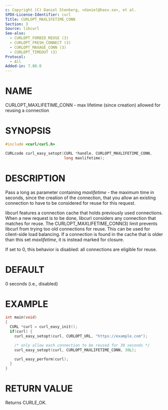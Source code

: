 ```yaml
---
c: Copyright (C) Daniel Stenberg, <daniel@haxx.se>, et al.
SPDX-License-Identifier: curl
Title: CURLOPT_MAXLIFETIME_CONN
Section: 3
Source: libcurl
See-also:
  - CURLOPT_FORBID_REUSE (3)
  - CURLOPT_FRESH_CONNECT (3)
  - CURLOPT_MAXAGE_CONN (3)
  - CURLOPT_TIMEOUT (3)
Protocol:
  - All
Added-in: 7.80.0
---
```


# NAME

CURLOPT_MAXLIFETIME_CONN - max lifetime (since creation) allowed for reusing a connection

# SYNOPSIS

~~~c
#include <curl/curl.h>

CURLcode curl_easy_setopt(CURL *handle, CURLOPT_MAXLIFETIME_CONN,
                          long maxlifetime);
~~~

# DESCRIPTION

Pass a long as parameter containing *maxlifetime* - the maximum time in
seconds, since the creation of the connection, that you allow an existing
connection to have to be considered for reuse for this request.

libcurl features a connection cache that holds previously used connections.
When a new request is to be done, libcurl considers any connection that
matches for reuse. The CURLOPT_MAXLIFETIME_CONN(3) limit prevents
libcurl from trying too old connections for reuse. This can be used for
client-side load balancing. If a connection is found in the cache that is
older than this set *maxlifetime*, it is instead marked for closure.

If set to 0, this behavior is disabled: all connections are eligible for reuse.

# DEFAULT

0 seconds (i.e., disabled)

# EXAMPLE

~~~c
int main(void)
{
  CURL *curl = curl_easy_init();
  if(curl) {
    curl_easy_setopt(curl, CURLOPT_URL, "https://example.com");

    /* only allow each connection to be reused for 30 seconds */
    curl_easy_setopt(curl, CURLOPT_MAXLIFETIME_CONN, 30L);

    curl_easy_perform(curl);
  }
}
~~~

# RETURN VALUE

Returns CURLE_OK.
